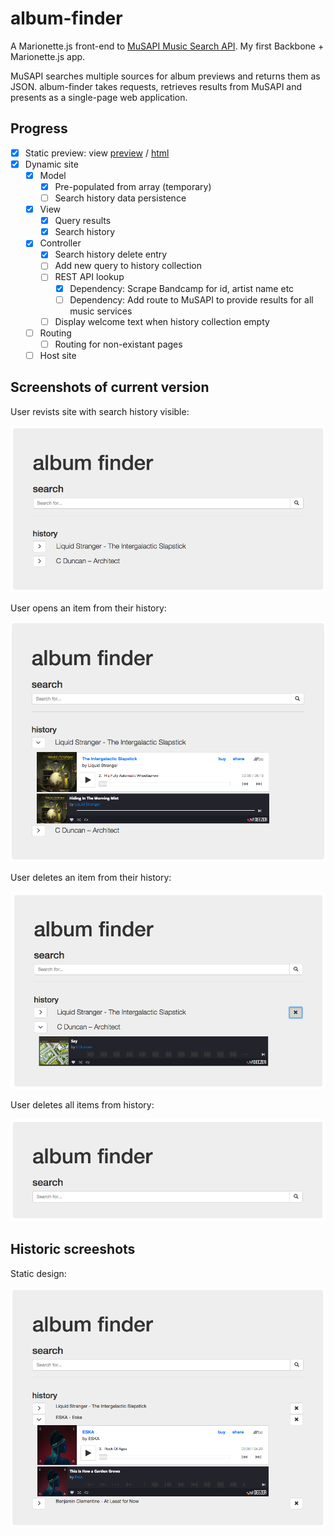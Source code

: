 # album-finder

A Marionette.js front-end to [MuSAPI Music Search API](https://github.com/sonicblend/MuSAPI). My first Backbone + Marionette.js app.

MuSAPI searches multiple sources for album previews and returns them as JSON. album-finder takes requests, retrieves results from MuSAPI and presents as a single-page web application.

## Progress

- [x] Static preview: view [preview](#design) / [html](https://github.com/sonicblend/album-finder/blob/master/static.html)
- [x] Dynamic site
  - [x] Model
    - [x] Pre-populated from array (temporary)
    - [ ] Search history data persistence
  - [x] View
    - [x] Query results
    - [x] Search history
  - [x] Controller
    - [x] Search history delete entry
    - [ ] Add new query to history collection
    - [ ] REST API lookup
      - [x] Dependency: Scrape Bandcamp for id, artist name etc
      - [ ] Dependency: Add route to MuSAPI to provide results for all music services
    - [ ] Display welcome text when history collection empty
  - [ ] Routing
    - [ ] Routing for non-existant pages
  - [ ] Host site

## Screenshots of current version

User revists site with search history visible:

![User revists site with search history visible](https://github.com/sonicblend/album-finder/blob/master/screenshots/album_finder_history_closed.png)

User opens an item from their history:

![User opens an item from their history](https://github.com/sonicblend/album-finder/blob/master/screenshots/album_finder_history_open.png)

User deletes an item from their history:

![User deletes an item from their history](https://github.com/sonicblend/album-finder/blob/master/screenshots/album_finder_delete_hover.png)

User deletes all items from history:

![User deletes all items from history](https://github.com/sonicblend/album-finder/blob/master/screenshots/album_finder_no_history.png)

## Historic screeshots

Static design:

![Static design](https://github.com/sonicblend/album-finder/blob/master/screenshots/static.png)
